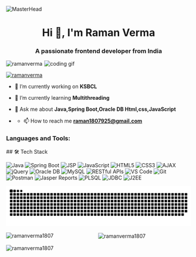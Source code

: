 ![MasterHead](https://github.com/ramanverma1807/Programes/blob/master/Black%20and%20Yellow%20Web%20Developer%20LinkedIn%20Banner%20(1).gif)
<h1 align="center">Hi 👋, I'm Raman Verma</h1>
<h3 align="center">A passionate frontend developer from India</h3>
<!-- <img align="right" alt="Coding" width="400" src="https://cdn.dribbble.com/users/1162077/screenshots/3848914/programmer.gif"> -->
<img align="right" alt="coding gif" width="400" src="https://www.wingstechsolutions.com/wp-content/uploads/2022/03/full-stack-development.gif">


<p align="left"> <img src="https://komarev.com/ghpvc/?username=ramanverma1807&label=Profile%20views&color=0e75b6&style=flat" alt="ramanverma" /> </p>

<p align="left"> <a href="https://www.linkedin.com/in/raman-verma007/" target="blank"><img src="https://img.shields.io/twitter/follow/ramanverma1807?logo=twitter&style=for-the-badge" alt="ramanverma" /></a> </p>

- 🔭 I’m currently working on **KSBCL**

- 🌱 I’m currently learning **Multithreading**
  
- 💬 Ask me about **Java,Spring Boot,Oracle DB Html,css,JavaScript**

- - 📫 How to reach me **raman1807925@gmail.com**



<h3 align="left">Languages and Tools:</h3>
## 🛠️ Tech Stack

<p align="left">
  <!-- Java -->
  <img src="https://cdn.jsdelivr.net/gh/devicons/devicon/icons/java/java-original.svg" alt="Java" width="40" height="40"/>
  
  <!-- Spring Boot (use Spring logo as proxy) -->
  <img src="https://cdn.jsdelivr.net/gh/devicons/devicon/icons/spring/spring-original.svg" alt="Spring Boot" width="40" height="40"/>
  
  <!-- JSP -->
  <img src="https://img.shields.io/badge/JSP-%23f7df1e.svg?style=for-the-badge&logo=java&logoColor=white" alt="JSP"/>

  <!-- JavaScript -->
  <img src="https://cdn.jsdelivr.net/gh/devicons/devicon/icons/javascript/javascript-original.svg" alt="JavaScript" width="40" height="40"/>
  
  <!-- HTML -->
  <img src="https://cdn.jsdelivr.net/gh/devicons/devicon/icons/html5/html5-original.svg" alt="HTML5" width="40" height="40"/>
  
  <!-- CSS -->
  <img src="https://cdn.jsdelivr.net/gh/devicons/devicon/icons/css3/css3-original.svg" alt="CSS3" width="40" height="40"/>
  
  <!-- AJAX -->
  <img src="https://img.shields.io/badge/AJAX-blue?style=for-the-badge" alt="AJAX"/>

  <!-- JQuery -->
  <img src="https://cdn.jsdelivr.net/gh/devicons/devicon/icons/jquery/jquery-original.svg" alt="jQuery" width="40" height="40"/>
  
  <!-- Oracle -->
  <img src="https://cdn.jsdelivr.net/gh/devicons/devicon/icons/oracle/oracle-original.svg" alt="Oracle DB" width="40" height="40"/>
  
  <!-- MySQL -->
  <img src="https://cdn.jsdelivr.net/gh/devicons/devicon/icons/mysql/mysql-original.svg" alt="MySQL" width="40" height="40"/>
  
  <!-- RESTful APIs -->
  <img src="https://img.shields.io/badge/RESTful-API-green?style=for-the-badge" alt="RESTful APIs"/>

  <!-- VS Code -->
  <img src="https://cdn.jsdelivr.net/gh/devicons/devicon/icons/vscode/vscode-original.svg" alt="VS Code" width="40" height="40"/>
  
  <!-- Git -->
  <img src="https://cdn.jsdelivr.net/gh/devicons/devicon/icons/git/git-original.svg" alt="Git" width="40" height="40"/>
  
  <!-- Postman -->
  <img src="https://www.vectorlogo.zone/logos/getpostman/getpostman-icon.svg" alt="Postman" width="40" height="40"/>
  
  <!-- Jasper Report -->
  <img src="https://img.shields.io/badge/JasperReports-gray?style=for-the-badge" alt="Jasper Reports"/>

  <!-- PLSQL -->
  <img src="https://img.shields.io/badge/PLSQL-Oracle-red?style=for-the-badge" alt="PLSQL"/>

  <!-- JDBC -->
  <img src="https://img.shields.io/badge/JDBC-Java-yellow?style=for-the-badge" alt="JDBC"/>

  <!-- J2EE -->
  <img src="https://img.shields.io/badge/J2EE-Java-blue?style=for-the-badge" alt="J2EE"/>
</p>
<picture>
  <source
    media="(prefers-color-scheme: dark)"
    srcset="https://raw.githubusercontent.com/platane/snk/output/github-contribution-grid-snake-dark.svg"
  />
  <source
    media="(prefers-color-scheme: light)"
    srcset="https://raw.githubusercontent.com/platane/snk/output/github-contribution-grid-snake.svg"
  />
  <img
    alt="github contribution grid snake animation"
    src="https://raw.githubusercontent.com/platane/snk/output/github-contribution-grid-snake.svg"
  />
</picture>

<p><img style="width:49%" align="left" src="https://github-readme-stats.vercel.app/api/top-langs?username=ramanverma1807&show_icons=true&locale=en&layout=compact" alt="ramanverma1807" /></p>

<p>&nbsp;<img style="width:49%" align="center" src="https://github-readme-stats.vercel.app/api?username=ramanverma1807&show_icons=true&locale=en" alt="ramanverma1807" /></p>

<p><img style="width:49%" align="center" src="https://github-readme-streak-stats.herokuapp.com/?user=ramanverma1807&" alt="ramanverma1807" /></p>
